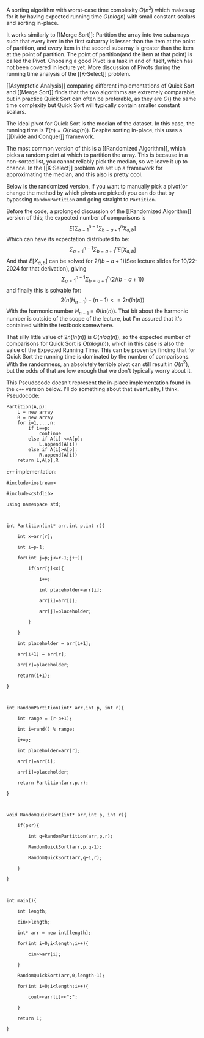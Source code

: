 A sorting algorithm with worst-case time complexity $O(n^2)$ which makes up for it by having expected running time $O(nlogn)$ with small constant scalars and sorting in-place.

It works similarly to [[Merge Sort]]: Partition the array into two subarrays such that every item in the first subarray is lesser than the item at the point of partition, and every item in the second subarray is greater than the item at the point of partition.
The point of partition(and the item at that point) is called the Pivot. Choosing a good Pivot is a task in and of itself, which has not been covered in lecture yet. More discussion of Pivots during the running time analysis of the [[K-Select]] problem.

[[Asymptotic Analysis]] comparing different implementations of Quick Sort and [[Merge Sort]] finds that the two algorithms are extremely comparable, but in practice Quick Sort can often be preferable, as they are $O()$ the same time complexity but Quick Sort will typically contain smaller constant scalars.

The ideal pivot for Quick Sort is the median of the dataset. In this case, the running time is $T(n)=O(nlog(n))$.
Despite sorting in-place, this uses a [[Divide and Conquer]] framework.

The most common version of this is a [[Randomized Algorithm]], which picks a random point at which to partition the array. This is because in a non-sorted list, you cannot reliably pick the median, so we leave it up to chance. In the [[K-Select]] problem we set up a framework for approximating the median, and this also is pretty cool.

Below is the randomized version, if you want to manually pick a pivot(or change the method by which pivots are picked) you can do that by bypassing `RandomPartition` and going straight to `Partition`.

Before the code, a prolonged discussion of the [[Randomized Algorithm]] version of this;
the expected number of comparisons is $$E[\Sigma_{a=1}^{n-1}\Sigma_{b=a+1}^nX_{a,b}]$$
Which can have its expectation distributed to be:$$\Sigma_{a=1}^{n-1}\Sigma_{b=a+1}^nE[X_{a,b}]$$
And that $E[X_{a,b}]$ can be solved for $2/(b-a+1)$(See lecture slides for 10/22-2024 for that derivation), giving $$\Sigma_{a=1}^{n-1}\Sigma_{b=a+1}^n(2/(b-a+1))$$
and finally this is solvable for:$$2(n(H_{n-1})-(n-1)<=2n(ln(n))$$
With the harmonic number $H_{n-1}=\Theta(ln(n))$. That bit about the harmonic number is outside of the scope of the lecture, but I'm assured that it's contained within the textbook somewhere.

That silly little value of $2n(ln(n))$ is $O(nlog(n))$, so the expected number of comparisons for Quick Sort is $O(nlog(n))$, which in this case is also the value of the Expected Running Time. This can be proven by finding that for Quick Sort the running time is dominated by the number of comparisons.
With the randomness, an absolutely terrible pivot can still result in $O(n^2)$, but the odds of that are low enough that we don't typically worry about it.

This Pseudocode doesn't represent the in-place implementation found in the `c++` version below. I'll do something about that eventually, I think.
Pseudocode: 
```
Partition(A,p):
	L = new array
	R = new array
	for i=1,...,n:
		if i==p:
			continue
		else if A[i] <=A[p]:
			L.append(A[i])
		else if A[i]>A[p]:
			R.append(A[i])
	return L,A[p],R
```

`c++` implementation:
```
#include<iostream>

#include<cstdlib>

using namespace std;

  

int Partition(int* arr,int p,int r){

    int x=arr[r];

    int i=p-1;

    for(int j=p;j<=r-1;j++){

        if(arr[j]<x){

            i++;

            int placeholder=arr[i];

            arr[i]=arr[j];

            arr[j]=placeholder;

        }

    }

    int placeholder = arr[i+1];

    arr[i+1] = arr[r];

    arr[r]=placeholder;

    return(i+1);

}

  

int RandomPartition(int* arr,int p, int r){

    int range = (r-p+1);

    int i=rand() % range;

    i+=p;

    int placeholder=arr[r];

    arr[r]=arr[i];

    arr[i]=placeholder;

    return Partition(arr,p,r);

}

  

void RandomQuickSort(int* arr,int p, int r){

    if(p<r){

        int q=RandomPartition(arr,p,r);

        RandomQuickSort(arr,p,q-1);

        RandomQuickSort(arr,q+1,r);

    }

}

  

int main(){

    int length;

    cin>>length;

    int* arr = new int[length];

    for(int i=0;i<length;i++){

        cin>>arr[i];

    }

    RandomQuickSort(arr,0,length-1);

    for(int i=0;i<length;i++){

        cout<<arr[i]<<";";

    }

    return 1;

}
```